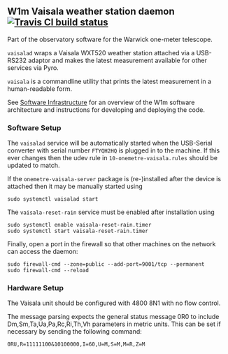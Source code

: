 ## W1m Vaisala weather station daemon [![Travis CI build status](https://travis-ci.org/warwick-one-metre/vaisalad.svg?branch=master)](https://travis-ci.org/warwick-one-metre/vaisalad)

Part of the observatory software for the Warwick one-meter telescope.

`vaisalad` wraps a Vaisala WXT520 weather station attached via a USB-RS232 adaptor and
makes the latest measurement available for other services via Pyro.

`vaisala` is a commandline utility that prints the latest measurement in a human-readable form.

See [Software Infrastructure](https://github.com/warwick-one-metre/docs/wiki/Software-Infrastructure) for an overview of the W1m software architecture and instructions for developing and deploying the code.

### Software Setup

The `vaisalad` service will be automatically started when the USB-Serial converter with serial number `FTYQH2HQ` is plugged in to the machine.
If this ever changes then the udev rule in `10-onemetre-vaisala.rules` should be updated to match.

If the `onemetre-vaisala-server` package is (re-)installed after the device is attached then it may be manually started using
```
sudo systemctl vaisalad start
```

The `vaisala-reset-rain` service must be enabled after installation using
```
sudo systemctl enable vaisala-reset-rain.timer
sudo systemctl start vaisala-reset-rain.timer
```

Finally, open a port in the firewall so that other machines on the network can access the daemon:
```
sudo firewall-cmd --zone=public --add-port=9001/tcp --permanent
sudo firewall-cmd --reload
```

### Hardware Setup

The Vaisala unit should be configured with 4800 8N1 with no flow control.

The message parsing expects the general status message 0R0 to include Dm,Sm,Ta,Ua,Pa,Rc,Ri,Th,Vh parameters in metric units.
This can be set if necessary by sending the following command:
```
0RU,R=11111100&10100000,I=60,U=M,S=M,M=R,Z=M
```
